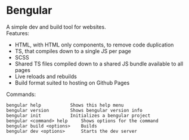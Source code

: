 # Bengular
A simple dev and build tool for websites.  
Features:
- HTML, with HTML only components, to remove code duplication
- TS, that compiles down to a single JS per page
- SCSS
- Shared TS files compiled down to a shared JS bundle available to all pages
- Live reloads and rebuilds
- Build format suited to hosting on Github Pages

Commands:
```
bengular help			Shows this help menu
bengular version		Shows bengular version info
bengular init			Initializes a bengular project
bengular <command> help		Shows options for the command
bengular build <options>	Builds
bengular dev <options>		Starts the dev server
```